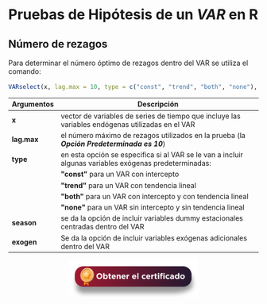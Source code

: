 # Pruebas de Hipótesis de un $VAR$ en R

## Número de rezagos

Para determinar el número óptimo de rezagos dentro del VAR se utiliza el comando:
``` r
VARselect(x, lag.max = 10, type = c("const", "trend", "both", "none"), season = NULL, exogen = NULL)
```

| **Argumentos**     | **Descripción**                                                                                                     | 
|--------------------|---------------------------------------------------------------------------------------------------------------------|
| **x**              | vector de variables de series de tiempo que incluye las variables endógenas utilizadas en el VAR                    |
| **lag.max**        | el número máximo de rezagos utilizados en la prueba (la **_Opción Predeterminada es 10_**)                          |
| **type**           | en esta opción se especifica si al VAR se le van a incluir algunas variables exógenas predeterminadas:              |
|                    |  **"const"** para un VAR con intercepto                                                                             |
|                    |  **"trend"** para un VAR con tendencia lineal                                                                       |
|                    |  **"both"** para un VAR con intercepto y con tendencia lineal                                                       |
|                    |  **"none"** para un VAR sin intercepto y sin tendencia lineal                                                       |
| **season**         | se da la opción de incluir variables dummy estacionales centradas dentro del VAR                                    |
| **exogen**         | Se da la opción de incluir variables exógenas adicionales dentro del VAR                                            | 

<div align="center"><a href="https://enlace-academico.escuelaing.edu.co/psc/FORMULARIO/EMPLOYEE/SA/c/EC_LOCALIZACION_RE.LC_FRM_ADMEDCO_FL.GBL" target="_blank"><img src="https://github.com/alvaroperdomo/World-Econometrics/blob/main/.icons/IconCEHBotonCertificado.png" alt="World-Econometrics" width="260" border="0" /></a></div>
